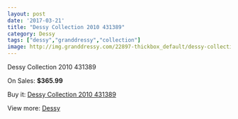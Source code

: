 ```yaml
---
layout: post
date: '2017-03-21'
title: "Dessy Collection 2010 431389"
category: Dessy
tags: ["dessy","granddressy","collection"]
image: http://img.granddressy.com/22897-thickbox_default/dessy-collection-2010-431389.jpg
---
```

Dessy Collection 2010 431389

On Sales: **$365.99**
<a href="https://www.granddressy.com/en/dessy/21845-dessy-collection-2010-431389.html"><amp-img layout="responsive" width="600" height="600" src="//img.granddressy.com/22897-thickbox_default/dessy-collection-2010-431389.jpg" alt="Dessy Collection 2010 431389 0" /></a>

Buy it: [Dessy Collection 2010 431389](https://www.granddressy.com/en/dessy/21845-dessy-collection-2010-431389.html "Dessy Collection 2010 431389")

View more: [Dessy](https://www.granddressy.com/en/347-dessy "Dessy")